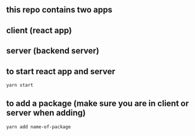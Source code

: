 ## this repo contains two apps

## client (react app)

## server (backend server)

## to start react app and server

```yarn start```

## to add a package (make sure you are in client or server when adding)

```yarn add name-of-package```

